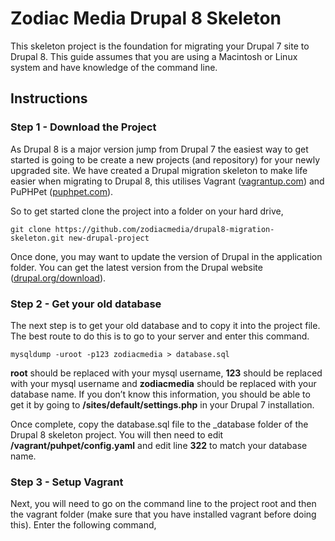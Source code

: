 # Zodiac Media Drupal 8 Skeleton

This skeleton project is the foundation for migrating your Drupal 7 site to Drupal 8. This guide assumes that you are using a Macintosh or Linux system and have knowledge of the command line.

## Instructions

### Step 1 - Download the Project

As Drupal 8 is a major version jump from Drupal 7 the easiest way to get started is going to be create a new projects (and repository) for your newly upgraded site. We have created a Drupal migration skeleton to make life easier when migrating to Drupal 8, this utilises Vagrant ([vagrantup.com](https://www.vagrantup.com/)) and PuPHPet ([puphpet.com](https://puphpet.com/)).

So to get started clone the project into a folder on your hard drive,

```
git clone https://github.com/zodiacmedia/drupal8-migration-skeleton.git new-drupal-project
```

Once done, you may want to update the version of Drupal in the application folder. You can get the latest version from the Drupal website ([drupal.org/download](https://www.drupal.org/download)).


### Step 2 - Get your old database

The next step is to get your old database and to copy it into the project file. The best route to do this is to go to your server and enter this command.

```
mysqldump -uroot -p123 zodiacmedia > database.sql
```

**root** should be replaced with your mysql username, **123** should be replaced with your mysql username and **zodiacmedia** should be replaced with your database name. If you don’t know this information, you should be able to get it by going to **/sites/default/settings.php** in your Drupal 7 installation.

Once complete, copy the database.sql file to the _database folder of the Drupal 8 skeleton project. You will then need to edit **/vagrant/puhpet/config.yaml** and edit line **322** to match your database name.

### Step 3 - Setup Vagrant

Next, you will need to go on the command line to the project root and then the vagrant folder (make sure that you have installed vagrant before doing this). Enter the following command,